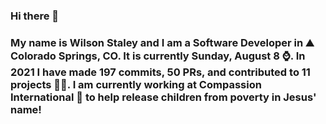 ### Hi there 👋

### My name is Wilson Staley and I am a Software Developer in ⛰ Colorado Springs, CO.  It is currently Sunday, August 8 ⌚. In 2021 I have made 197 commits, 50 PRs, and contributed to 11 projects 👨‍💻. I am currently working at Compassion International 🏢 to help release children from poverty in Jesus' name!